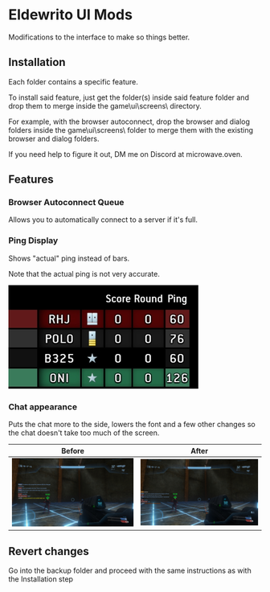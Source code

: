 # Eldewrito UI Mods

Modifications to the interface to make so things better.



## Installation

Each folder contains a specific feature.

To install said feature, just get the folder(s) inside said feature folder and drop them to merge inside the game\ui\screens\ directory.

For example, with the browser autoconnect, drop the browser and dialog folders inside the game\ui\screens\ folder to merge them with the existing browser and dialog folders.

If you need help to figure it out, DM me on Discord at microwave.oven.



## Features


### Browser Autoconnect Queue

Allows you to automatically connect to a server if it's full.


### Ping Display

Shows "actual" ping instead of bars.

Note that the actual ping is not very accurate.

![ping](resources/ping.png)


### Chat appearance

Puts the chat more to the side, lowers the font and a few other changes so the chat doesn't take too much of the screen.

| Before                               | After                              |
| ------------------------------------ | ---------------------------------- |
| ![before](resources/chat_before.jpg) | ![after](resources/chat_after.jpg) |



## Revert changes

Go into the backup folder and proceed with the same instructions as with the Installation step